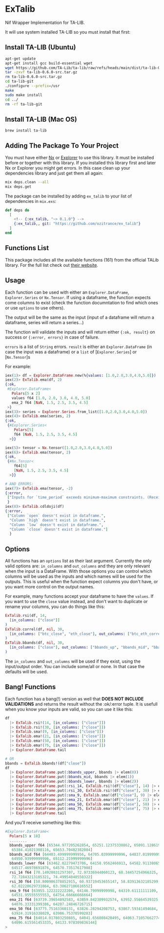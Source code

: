 # ExTalib
Nif Wrapper Implementation for TA-LIB.

It will use system installed TA-LIB so you must install that first:

## Install TA-LIB (Ubuntu)

```sh
apt-get update
apt-get install gcc build-essential wget
wget https://github.com/TA-Lib/ta-lib/raw/refs/heads/main/dist/ta-lib-0.6.0-src.tar.gz
tar -zxvf ta-lib-0.6.0-src.tar.gz
rm ta-lib-0.6.0-src.tar.gz
cd ta-lib-git
./configure --prefix=/usr
make
sudo make install
cd ../
rm -rf ta-lib-git
```

## Install TA-LIB (Mac OS)

```sh
brew install ta-lib
```

## Adding The Package To Your Project

You must have either [Nx](https://hexdocs.pm/nx) or [Explorer](https://hexdocs.pm/explorer) to use this library. It must be installed before or together with this library.
If you installed this library first and later Nx or Explorer you might get errors. In this case clean up your dependencies library and just get them all again:
```sh
mix deps.clean --all
mix deps.get
```

<!-- If [available in Hex](https://hex.pm/docs/publish), the package can be installed -->
The package can be installed by adding `ex_talib` to your list of dependencies in `mix.exs`:

```elixir
def deps do
  [
    <!-- {:ex_talib, "~> 0.1.0"} -->
    {:ex_talib,, git: "https://github.com/ozitrance/ex_talib"}
  ]
end
```

<!-- Documentation can be generated with [ExDoc](https://github.com/elixir-lang/ex_doc)
and published on [HexDocs](https://hexdocs.pm). Once published, the docs can
be found at <https://hexdocs.pm/ex_talib>. -->


## Functions List
This package includes all the available functions (161) from the official TALib library. For the full list check out [their website](https://ta-lib.org/functions/).

## Usage
Each function can be used with either an `Explorer.DataFrame`, `Explorer.Series` or `Nx.Tensor`. If using a dataframe, the function expects come columns to exist (check the function documntation to find which ones or use `options` to use others).

The output will be the same as the input (input of a dataframe will return a dataframe, series will return a series...)

The function will validate the inputs and will return either `{:ok, result}` on success or `{:error, errors}` in case of failure.

`errors` is a list of `String` errors.
`result` is either an `Explorer.DataFrame` (in case the input was a dataframe) or a `list` of [`Explorer.Series`] or [`Nx.Tensor`]s

For example:
```elixir
iex(1)> df = Explorer.DataFrame.new(%{values: [1.0,2.0,3.0,4.0,5.0]})
iex(2)> ExTalib.ema(df, 2)
{:ok,
 #Explorer.DataFrame<
   Polars[5 x 2]
   values f64 [1.0, 2.0, 3.0, 4.0, 5.0]
   ema_2 f64 [NaN, 1.5, 2.5, 3.5, 4.5]
 >}
iex(3)> series = Explorer.Series.from_list([1.0,2.0,3.0,4.0,5.0])
iex(4)> ExTalib.ema(series, 2)
{:ok,
 {#Explorer.Series<
    Polars[5]
    f64 [NaN, 1.5, 2.5, 3.5, 4.5]
  >}}

iex(5)> tensor = Nx.tensor([1.0,2.0,3.0,4.0,5.0])
iex(6)> ExTalib.ema(tensor, 2)
{:ok,
 {#Nx.Tensor<
    f64[5]
    [NaN, 1.5, 2.5, 3.5, 4.5]
  >}}

# AND ERRORS:
iex(7)> ExTalib.ema(tensor, -2)
{:error,
 ["Inputs for `time_period` exceeds minimum-maximum constraints. (Received: -2, Min: 2, Max: 100000)"]
 }
iex(8)> ExTalib.cdldoji(df)
{:error,
 ["Column `open` doesn't exist in dataframe.",
  "Column `high` doesn't exist in dataframe.",
  "Column `low` doesn't exist in dataframe.",
  "Column `close` doesn't exist in dataframe."]
  }
```

## Options
All functions has an `options` list as their last argument.
Currently the only valid options are: `in_columns` and `out_columns` and they are only relevant when the input is a DataFrame. With those options you can control which columns will be used as the inputs and which names will be used for the outputs. This is useful when the function expect columns you don't have, or you want more control on the output names.

For example, many functions accept your dataframe to have the `values`. If you want to use the `close` value instead, and don't want to duplicate or rename your columns, you can do things like this:
```elixir
ExTalib.rsi(df, 14, 
  [in_columns: ["close"]]
)
ExTalib.correl(df, nil, 30, 
  [in_columns: ["btc_close", "eth_close"], out_columns: ["btc_eth_correl"]]
)
ExTalib.bbands(df, nil, 30, 
  [in_columns: ["close"], out_columns: ["bbands_up", "bbands_mid", "bbands_low"]]
)
```

The `in_columns` and `out_columns` will be used if they exist, using the input/output order. You can include some/all or none. In that case the defaults will be used.

## Bang! Functions
Each function has a bang(!) version as well that **DOES NOT INCLUDE VALIDATIONS** and returns the result without the :ok/:error tuple.
It is usefull when you know your inputs are valid, so you can use it like this:

```elixir
df
  |> ExTalib.rsi!(14, [in_columns: ["close"]])
  |> ExTalib.rsi!(30, [in_columns: ["close"]])
  |> ExTalib.sma!(9, [in_columns: ["close"]])
  |> ExTalib.ema!(21, [in_columns: ["close"]])
  |> ExTalib.ema!(50, [in_columns: ["close"]])
  |> ExTalib.ema!(75, [in_columns: ["close"]])
  |> Explorer.DataFrame.tail

# OR
bbands = ExTalib.bbands!(df["close"])
df
  |> Explorer.DataFrame.put(:bbands_upper, bbands |> elem(0))
  |> Explorer.DataFrame.put(:bbands_mid, bbands |> elem(1))
  |> Explorer.DataFrame.put(:bbands_lower, bbands |> elem(2))
  |> Explorer.DataFrame.put(:rsi_14, ExTalib.rsi!(df["close"], 14) |> elem(0))
  |> Explorer.DataFrame.put(:rsi_30, ExTalib.rsi!(df["close"], 30) |> elem(0))
  |> Explorer.DataFrame.put(:sma_9, ExTalib.sma!(df["close"], 9) |> elem(0))
  |> Explorer.DataFrame.put(:ema_21, ExTalib.ema!(df["close"], 21) |> elem(0))
  |> Explorer.DataFrame.put(:ema_50, ExTalib.ema!(df["close"], 50) |> elem(0))
  |> Explorer.DataFrame.put(:ema_75, ExTalib.ema!(df["close"], 75) |> elem(0))
  |> Explorer.DataFrame.tail
```

And you'll receive something like this:

```elixir 
#Explorer.DataFrame<
  Polars[5 x 18]
  ........
  bbands_upper f64 [65344.977205262854, 65251.12375330862, 65091.12861934584,
   65384.41021308116, 65653.70482382084]
  bbands_mid f64 [64403.499999999956, 64705.03999999996, 64837.01999999996,
   64950.93999999996, 65112.21999999996]
  bbands_lower f64 [63462.02279473706, 64158.9562466913, 64582.91138065408,
   64517.46978691876, 64570.73517617908]
  rsi_14 f64 [70.14928031257307, 72.97336944060123, 68.34457254966325,
   72.72843213105321, 74.49954840550322]
  rsi_30 f64 [58.800906378852915, 60.93719453655147, 58.83913632185299,
   62.02220629731864, 63.38627106616552]
  sma_9 f64 [63955.122222222206, 64146.79999999998, 64319.61111111109,
   64531.95555555553, 64754.66666666664]
  ema_21 f64 [63739.39654092583, 63859.842309932574, 63952.55664539325,
   64076.33331399386, 64207.24846726715]
  ema_50 f64 [63775.75163360131, 63826.28294208753, 63867.59341494684,
   63924.31916338029, 63986.75370599283]
  ema_75 f64 [64014.017803250885, 64041.656808428495, 64063.710576627745,
   64096.615561453335, 64133.978309836144]
>
```
